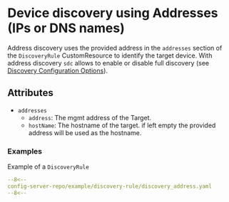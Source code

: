 # Device discovery using Addresses (IPs or DNS names)

Address discovery uses the provided address in the `addresses` section of the `DiscoveryRule` CustomResource to identify the target device. With address discovery `sdc` allows to enable or disable full discovery (see [Discovery Configuration Options](introduction.md#discovery-configuration-options)).

## Attributes

* `addresses`
    * `address`: The mgmt address of the Target.
    * `hostName`: The hostname of the target. if left empty the provided address will be used as the hostname.

### Examples

Example of a `DiscoveryRule`

```yaml
--8<--
config-server-repo/example/discovery-rule/discovery_address.yaml
--8<--
```
